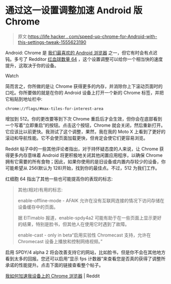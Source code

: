 # 通过这一设置调整加速 Android 版 Chrome

> 原文:[https://life hacker . com/speed-up-chrome-for-Android-with-this-settings-tweak-1555623190](https://lifehacker.com/speed-up-chrome-for-android-with-this-settings-tweak-1555623190)

Android: Chrome 是 [我们最喜欢的 Android 浏览器](https://lifehacker.com/five-best-android-web-browsers-5925969) 之一，但它有时会有点迟钝。多亏了 Redditor [红血球数量 64](http://www.reddit.com/user/erythrocytes64) ，这个设置调整可以给你一个相当快的速度提升，这取决于你的设备。

Watch

简而言之，你所做的是让 Chrome 获得更多的内存，并消除你上下滚动页面时的口吃。你所要做的就是在你的 Android 设备上打开一个新的 Chrome 标签，并把它粘贴到地址栏中:

`chrome://flags/#max-tiles-for-interest-area`

增加到 512。你的更改要等到下次 Chrome 重启后才会生效，但你会在底部看到一个写着“立即重启”的按钮。点击这个按钮，Chrome 就会关闭，然后重新打开。它应该比以前更快。我测试了这个调整，果然，我在我的 Moto X 上看到了更好的滚动和导航性能。它不会使页面加载更快，但肯定会使它们更容易浏览。

Reddit 帖子中的一些其他评论者指出，对于持怀疑态度的人来说，让 Chrome 获得更多内存意味着 Android 将更积极地关闭其他闲置应用程序，以确保 Chrome 拥有它需要的所有食物；因此，如果你使用的是旧设备或内置内存较少的设备，你可能希望从 256(默认为 128)开始，找到你的最佳点。不过，512 为我们工作。

红细胞 64 指出了其他一些也可能提高你的表现的标志:

> 其他(相对)有用的标志:
> 
> enable-offline-mode - AFAIK 允许在没有互联网连接的情况下访问存储在设备缓存中的页面。
> 
> 据 ElTimablo 报道，enable-spdy4a2 可能有助于在一些页面上显示更好的结果，特别是脸书，但其他人在使用它时遇到了故障。
> 
> enable-cast - only in beta“启用实验性 Chromecast 支持，允许在 Chromecast 设备上播放和控制网络视频。”

启用 SPDY/4 alpha 2 将会改善支持它的网站，比如脸书，但是你不会在其他地方看到太多的回报。您还可以启用“显示 fps 计数器”来查看您是否真的获得了调整所承诺的性能提升。点击下面的链接查看整个帖子。

[我如何加速我设备上的 Chrome 浏览器](http://www.reddit.com/r/Android/comments/21r0a6/how_i_sped_up_chrome_on_my_device/) | Reddit